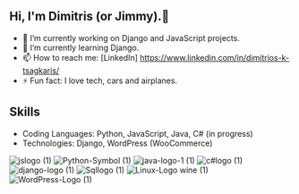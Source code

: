 ## Hi, I'm Dimitris (or Jimmy).👋

- 🔭 I’m currently working on Django and JavaScript projects.
- 🌱 I’m currently learning Django.
- 📫 How to reach me: [LinkedIn] https://www.linkedin.com/in/dimitrios-k-tsagkaris/
- ⚡ Fun fact: I love tech, cars and airplanes.

## Skills

- Coding Languages: Python, JavaScript, Java, C# (in progress)
- Technologies: Django, WordPress (WooCommerce)

![jslogo (1)](https://github.com/dimtsagk/dimtsagk/assets/49439009/47caf53e-8028-4cff-a45a-75b6dd7fcf2d)
![Python-Symbol (1)](https://github.com/dimtsagk/dimtsagk/assets/49439009/460c5bb8-d0aa-4dd6-991e-5b3e89b22882)
![java-logo-1 (1)](https://github.com/dimtsagk/dimtsagk/assets/49439009/ae525e43-8743-48d0-bedf-d86ded6d0b7c)
![c#logo (1)](https://github.com/dimtsagk/dimtsagk/assets/49439009/6cba32e9-4d8e-4d5b-9c7c-d3b94eeb1971)
![django-logo (1)](https://github.com/dimtsagk/dimtsagk/assets/49439009/36631011-6b99-4037-b9f8-793ea11370cb)
![Sqllogo (1)](https://github.com/dimtsagk/dimtsagk/assets/49439009/c2d0a33e-e1cb-495a-a78d-27f47ce6307a)
![Linux-Logo wine (1)](https://github.com/dimtsagk/dimtsagk/assets/49439009/b215772b-e18d-4301-be0c-b304d7fc0f5e)
![WordPress-Logo (1)](https://github.com/user-attachments/assets/c0e07b6b-f461-4143-ac77-d95b07745d43)
